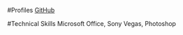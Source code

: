 #Profiles
[GitHub](https://github.com/SummunCade)

#Technical Skills
Microsoft Office, Sony Vegas, Photoshop